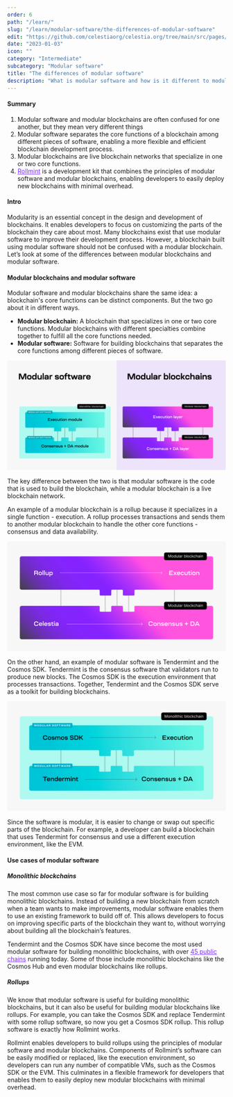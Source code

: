 ```yaml
---
order: 6
path: "/learn/"
slug: "/learn/modular-software/the-differences-of-modular-software"
edit: "https://github.com/celestiaorg/celestia.org/tree/main/src/pages/markdown-pages/learn/modular-software-the-differences-of-modular-software.md"
date: "2023-01-03"
icon: ""
category: "Intermediate"
subcategory: "Modular software"
title: "The differences of modular software"
description: "What is modular software and how is it different to modular blockchains?"
---
```


<head>
  <meta name="twitter:card" content="summary_large_image">
  <meta name="twitter:site" content="@CelestiaOrg">
  <meta name="twitter:creator" content="@likebeckett">
  <meta name="twitter:title" content="The differences of modular software">
  <meta name="twitter:description" content="What is modular software and how is it different to modular blockchains?">
  <meta name="twitter:image" content="https://raw.githubusercontent.com/celestiaorg/celestia.org/main/src/pages/markdown-pages/learn/images/learn-modular-twitter-card.png">
<head/>

#### Summary
1. Modular software and modular blockchains are often confused for one another, but they mean very different things
2. Modular software separates the core functions of a blockchain among different pieces of software, enabling a more flexible and efficient blockchain development process.
3. Modular blockchains are live blockchain networks that specialize in one or two core functions.
4. <a href="https://github.com/celestiaorg/rollmint" target="_blank" rel="noopener noreferrer" style="color:#7B2BF9;">Rollmint</a> is a development kit that combines the principles of modular software and modular blockchains, enabling developers to easily deploy new blockchains with minimal overhead.

#### Intro
Modularity is an essential concept in the design and development of blockchains. It enables developers to focus on customizing the parts of the blockchain they care about most. Many blockchains exist that use modular software to improve their development process. However, a blockchain built using modular software should not be confused with a modular blockchain. Let’s look at some of the differences between modular blockchains and modular software.

#### Modular blockchains and modular software
Modular software and modular blockchains share the same idea: a blockchain's core functions can be distinct components. But the two go about it in different ways.

- **Modular blockchain:** A blockchain that specializes in one or two core functions. Modular blockchains with different specialties combine together to fulfill all the core functions needed.
- **Modular software:** Software for building blockchains that separates the core functions among different pieces of software.

![GATSBY_EMPTY_ALT](./images/Celestia_cosmos_celestia.png)

The key difference between the two is that modular software is the code that is used to build the blockchain, while a modular blockchain is a live blockchain network.

An example of a modular blockchain is a rollup because it specializes in a single function - execution. A rollup processes transactions and sends them to another modular blockchain to handle the other core functions - consensus and data availability.

![GATSBY_EMPTY_ALT](./images/Celestia_modular_blockchain.png)

On the other hand, an example of modular software is Tendermint and the Cosmos SDK. Tendermint is the consensus software that validators run to produce new blocks. The Cosmos SDK is the execution environment that processes transactions. Together, Tendermint and the Cosmos SDK serve as a toolkit for building blockchains.

![GATSBY_EMPTY_ALT](./images/Celestia_monolithic_blockchain.png)

Since the software is modular, it is easier to change or swap out specific parts of the blockchain. For example, a developer can build a blockchain that uses Tendermint for consensus and use a different execution environment, like the EVM.

#### Use cases of modular software
##### Monolithic blockchains
The most common use case so far for modular software is for building monolithic blockchains. Instead of building a new blockchain from scratch when a team wants to make improvements, modular software enables them to use an existing framework to build off of. This allows developers to focus on improving specific parts of the blockchain they want to, without worrying about building all the blockchain’s features.

Tendermint and the Cosmos SDK have since become the most used modular software for building monolithic blockchains, with over <a href="https://mapofzones.com/home?columnKey=dau&period=30d" target="_blank" rel="noopener noreferrer" style="color:#7B2BF9;">45 public chains</a> running today. Some of those include monolithic blockchains like the Cosmos Hub and even modular blockchains like rollups.

##### Rollups
We know that modular software is useful for building monolithic blockchains, but it can also be useful for building modular blockchains like rollups. For example, you can take the Cosmos SDK and replace Tendermint with some rollup software, so now you get a Cosmos SDK rollup. This rollup software is exactly how Rollmint works.

Rollmint enables developers to build rollups using the principles of modular software and modular blockchains. Components of Rollmint’s software can be easily modified or replaced, like the execution environment, so developers can run any number of compatible VMs, such as the Cosmos SDK or the EVM. This culminates in a flexible framework for developers that enables them to easily deploy new modular blockchains with minimal overhead.
